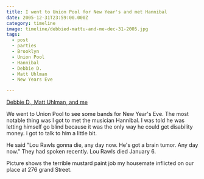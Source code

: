 ```yaml
---
title: I went to Union Pool for New Year's and met Hannibal
date: 2005-12-31T23:59:00.000Z
category: timeline
image: timeline/debbied-mattu-and-me-dec-31-2005.jpg
tags:
  - post 
  - parties
  - Brooklyn
  - Union Pool
  - Hannibal
  - Debbie D.
  - Matt Uhlman
  - New Years Eve

---
```


[Debbie D., Matt Uhlman, and me](/static/img/timeline/debbied-mattu-and-me-dec-31-2005.jpg "Debbie D., Matt Uhlman, and me")

We went to Union Pool to see some bands for New Year's Eve. The most notable thing was I got to met the musician Hannibal. I was told he was letting himself go blind because it was the only way he could get disability money. i got to talk to him a little bit.

He said "Lou Rawls gonna die, any day now. He's got a brain tumor. Any day now." They had spoken recently. Lou Rawls died January 6.

Picture shows the terrible mustard paint job my housemate inflicted on our place at 276 grand Street.